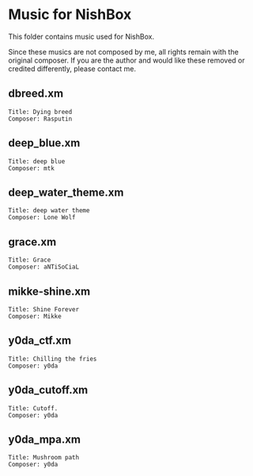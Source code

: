 # Music for NishBox
This folder contains music used for NishBox.

Since these musics are not composed by me, all rights remain with the original composer. If you are the author and would like these removed or credited differently, please contact me.

## dbreed.xm
```
Title: Dying breed
Composer: Rasputin
```

## deep\_blue.xm
```
Title: deep blue
Composer: mtk
```

## deep\_water\_theme.xm
```
Title: deep water theme
Composer: Lone Wolf
```

## grace.xm
```
Title: Grace
Composer: aNTiSoCiaL
```

## mikke-shine.xm
```
Title: Shine Forever
Composer: Mikke
```

## y0da\_ctf.xm
```
Title: Chilling the fries
Composer: y0da
```

## y0da\_cutoff.xm
```
Title: Cutoff.
Composer: y0da
```

## y0da\_mpa.xm
```
Title: Mushroom path
Composer: y0da
```

